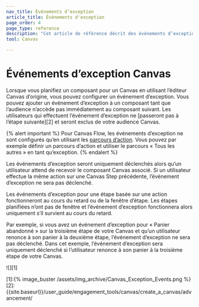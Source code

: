 ```yaml
---
nav_title: Événements d’exception 
article_title: Événements d'exception
page_order: 4
page_type: reference
description: "Cet article de référence décrit des événements d’exception et la façon dont ils impactent vos composants Canvas."
tool: Canvas

---
```


# Événements d’exception Canvas

Lorsque vous planifiez un composant pour un Canvas en utilisant l’éditeur Canvas d’origine, vous pouvez configurer un événement d’exception. Vous pouvez ajouter un événement d’exception à un composant tant que l’audience n’accède pas immédiatement au composant suivant. Les utilisateurs qui effectuent l’événement d’exception ne [passeront pas à l’étape suivante][2] et seront exclus de votre audience Canvas.

{% alert important %}
Pour Canvas Flow, les événements d’exception ne sont configurés qu’en utilisant les [parcours d’action]({{site.baseurl}}/user_guide/engagement_tools/canvas/canvas_components/action_paths/). Vous pouvez par exemple définir un parcours d’action et utiliser le parcours « Tous les autres » en tant qu’exception.
{% endalert %}

Les événements d’exception seront uniquement déclenchés alors qu’un utilisateur attend de recevoir le composant Canvas associé. Si un utilisateur effectue la même action sur une Canvas Step précédente, l’événement d’exception ne sera pas déclenché.

Les événements d’exception pour une étape basée sur une action fonctionneront au cours du retard ou de la fenêtre d’étape. Les étapes planifiées n’ont pas de fenêtre et l’événement d’exception fonctionnera alors uniquement s’il survient au cours du retard.

Par exemple, si vous avez un événement d’exception pour « Panier abandonné » sur la troisième étape de votre Canvas et qu’un utilisateur renonce à son panier à la deuxième étape, l’événement d’exception ne sera pas déclenché. Dans cet exemple, l’événement d’exception sera uniquement déclenché si l’utilisateur renonce à son panier à la troisième étape de votre Canvas. 

![][1]


[1]:{% image_buster /assets/img_archive/Canvas_Exception_Events.png %}
[2]: {{site.baseurl}}/user_guide/engagement_tools/canvas/create_a_canvas/advancement/
